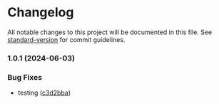# Changelog

All notable changes to this project will be documented in this file. See [standard-version](https://github.com/conventional-changelog/standard-version) for commit guidelines.

### 1.0.1 (2024-06-03)


### Bug Fixes

* testing ([c3d2bba](https://github.com/whatthehanan/test-repo/commit/c3d2bba4e68cd4e91e93180f1a6efc1f25222d1e))
